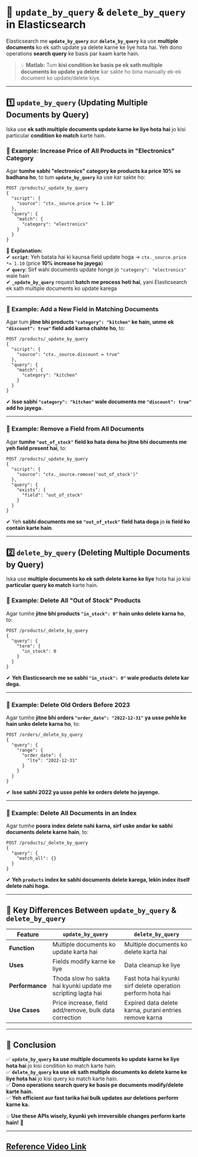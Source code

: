 # **🔹 `update_by_query` & `delete_by_query` in Elasticsearch**

Elasticsearch me **`update_by_query`** aur **`delete_by_query`** ka use **multiple documents** ko ek sath update ya delete karne ke liye hota hai. Yeh dono operations **search query** ke basis par kaam karte hain.  

> 💡 **Matlab:** Tum **kisi condition ke basis pe ek sath multiple documents ko update ya delete** kar sakte ho bina manually ek-ek document ko update/delete kiye.

---

## **1️⃣ `update_by_query` (Updating Multiple Documents by Query)**  
Iska use **ek sath multiple documents update karne ke liye hota hai** jo kisi particular **condition ko match** karte hain.

### **🔹 Example: Increase Price of All Products in "Electronics" Category**  
Agar **tumhe sabhi "electronics" category ke products ka price 10% se badhana ho**, to tum **`update_by_query`** ka use kar sakte ho:

```http
POST /products/_update_by_query
{
  "script": {
    "source": "ctx._source.price *= 1.10" 
  },
  "query": {
    "match": {
      "category": "electronics"
    }
  }
}
```
🔹 **Explanation:**  
✔ **`script`**: Yeh batata hai ki kaunsa field update hoga → `ctx._source.price *= 1.10` (price **10% increase ho jayega**)  
✔ **`query`**: Sirf wahi documents update honge jo `"category": "electronics"` wale hain  
✔ **`_update_by_query`** request **batch me process hoti hai**, yani Elasticsearch ek sath multiple documents ko update karega  

---

### **🔹 Example: Add a New Field in Matching Documents**
Agar tum **jitne bhi products `"category": "kitchen"` ke hain, unme ek `"discount": true"` field add karna chahte ho**, to:

```http
POST /products/_update_by_query
{
  "script": {
    "source": "ctx._source.discount = true"
  },
  "query": {
    "match": {
      "category": "kitchen"
    }
  }
}
```
✔ **Isse sabhi `"category": "kitchen"` wale documents me `"discount": true"` add ho jayega.**  

---

### **🔹 Example: Remove a Field from All Documents**
Agar **tumhe `"out_of_stock"` field ko hata dena ho jitne bhi documents me yeh field present hai**, to:

```http
POST /products/_update_by_query
{
  "script": {
    "source": "ctx._source.remove('out_of_stock')"
  },
  "query": {
    "exists": {
      "field": "out_of_stock"
    }
  }
}
```
✔ Yeh **sabhi documents me se `"out_of_stock"` field hata dega** jo **is field ko contain karte hain**.  

---

## **2️⃣ `delete_by_query` (Deleting Multiple Documents by Query)**  
Iska use **multiple documents ko ek sath delete karne ke liye** hota hai jo kisi **particular query ko match** karte hain.

### **🔹 Example: Delete All "Out of Stock" Products**  
Agar tumhe **jitne bhi products `"in_stock": 0"` hain unko delete karna ho**, to:

```http
POST /products/_delete_by_query
{
  "query": {
    "term": {
      "in_stock": 0
    }
  }
}
```
✔ **Yeh Elasticsearch me se sabhi `"in_stock": 0"` wale products delete kar dega.**  

---

### **🔹 Example: Delete Old Orders Before 2023**
Agar tumhe **jitne bhi orders `"order_date": "2022-12-31"` ya usse pehle ke hain unko delete karna ho**, to:

```http
POST /orders/_delete_by_query
{
  "query": {
    "range": {
      "order_date": {
        "lte": "2022-12-31"
      }
    }
  }
}
```
✔ **Isse sabhi 2022 ya usse pehle ke orders delete ho jayenge.**  

---

### **🔹 Example: Delete All Documents in an Index**
Agar tumhe **poora index delete nahi karna, sirf uske andar ke sabhi documents delete karne hain**, to:

```http
POST /products/_delete_by_query
{
  "query": {
    "match_all": {}
  }
}
```
✔ **Yeh `products` index ke sabhi documents delete karega, lekin index itself delete nahi hoga.**  

---

## **🔹 Key Differences Between `update_by_query` & `delete_by_query`**
| Feature  | `update_by_query` | `delete_by_query` |
|----------|-----------------|-----------------|
| **Function** | Multiple documents ko update karta hai | Multiple documents ko delete karta hai |
| **Uses** | Fields modify karne ke liye | Data cleanup ke liye |
| **Performance** | Thoda slow ho sakta hai kyunki update me scripting lagta hai | Fast hota hai kyunki sirf delete operation perform hota hai |
| **Use Cases** | Price increase, field add/remove, bulk data correction | Expired data delete karna, purani entries remove karna |

---

## **🔹 Conclusion**
✅ **`update_by_query` ka use multiple documents ko update karne ke liye hota hai** jo kisi condition ko match karte hain.  
✅ **`delete_by_query` ka use ek sath multiple documents ko delete karne ke liye hota hai** jo kisi query ko match karte hain.  
✅ **Dono operations search query ke basis pe documents modify/delete karte hain.**  
✅ **Yeh efficient aur fast tarika hai bulk updates aur deletions perform karne ka.**  

💡 **Use these APIs wisely, kyunki yeh irreversible changes perform karte hain!** 🚀

---
[Reference Video Link](https://youtu.be/m9nQM6QH4J4?si=K02zOI1ocx0lT2-T)
---